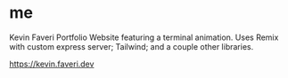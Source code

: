 # me

Kevin Faveri Portfolio Website featuring a terminal animation. Uses Remix with custom express server; Tailwind; and a couple other libraries.

https://kevin.faveri.dev